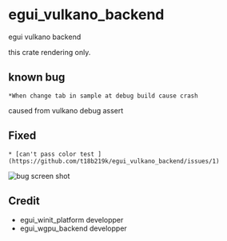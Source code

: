 # egui_vulkano_backend
egui vulkano backend

this crate rendering only.


## known bug 
    *When change tab in sample at debug build cause crash
caused from vulkano debug assert
## Fixed 
    * [can't pass color test ](https://github.com/t18b219k/egui_vulkano_backend/issues/1)
![bug screen shot](https://github.com/t18b219k/egui_vulkano_backend/blob/add_readme/Screenshot%20from%202021-03-09%2023-48-42.png)
## Credit
  * egui_winit_platform developper
  * egui_wgpu_backend developper
  
